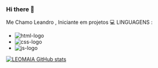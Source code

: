 ### Hi there 👋

Me Chamo Leandro , Iniciante em projetos 💻
LINGUAGENS : 
<br>

- <img src="https://img.shields.io/badge/HTML5-E34F26?style=for-the-badge&logo=html5&logoColor=white" alt= "html-logo">
- <img src="https://img.shields.io/badge/CSS3-1572B6?style=for-the-badge&logo=css3&logoColor=white" alt= "css-logo">
- <img src="https://img.shields.io/badge/JavaScript-F7DF1E?style=for-the-badge&logo=javascript&logoColor=black" alt="js-logo">

[![LEOMAIA GitHub stats](https://github-readme-stats.vercel.app/api?username=leomaia92)](https://github.com/anuraghazra/github-readme-stats)

